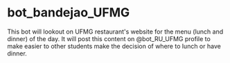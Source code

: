 # bot_bandejao_UFMG
This bot will lookout on UFMG restaurant's website for the menu (lunch and dinner) of the day. It will post this content on @bot_RU_UFMG profile to make easier to other students make the decision of where to lunch or have dinner.
